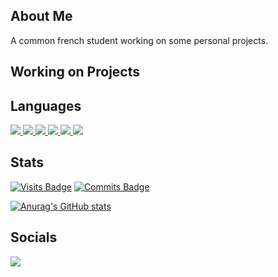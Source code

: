 ## About Me
A common french student working on some personal projects.

## Working on Projects


## Languages
<p align="left"> 
    <a href="https://www.java.com" target="_blank"> <img src="https://img.icons8.com/color/48/000000/java-coffee-cup-logo.png"/> </a>
    <a href="https://developer.mozilla.org/en-US/docs/Web/JavaScript" target="_blank"> <img src="https://img.icons8.com/color/48/000000/javascript.png"/> </a> 
    <a href="https://www.w3.org/html/" target="_blank"> <img src="https://img.icons8.com/color/48/000000/html-5.png"/> </a> 
    <a href="https://www.w3schools.com/css/" target="_blank"> <img src="https://img.icons8.com/color/48/000000/css3.png"/> </a> 
    <a href="https://www.python.org" target="_blank"> <img src="https://img.icons8.com/color/48/000000/python.png"/> </a> 
    <a style="padding-right:8px;" href="https://nodejs.org" target="_blank"> <img src="https://img.icons8.com/color/48/000000/nodejs.png"/> </a> 
</p>

## Stats
[![Visits Badge](https://badges.pufler.dev/visits/JulesPvx/git-badges)](https://badges.pufler.dev)
[![Commits Badge](https://badges.pufler.dev/commits/monthly/JulesPvx)](https://badges.pufler.dev)

[![Anurag's GitHub stats](https://github-readme-stats.vercel.app/api?username=JulesPvx&show_icons=true&theme=github_dark)](https://github.com/anuraghazra/github-readme-stats)

## Socials
<p align="left">

<a href = "https://www.instagram.com/jules.pvx/" target="_blank"><img src="https://img.icons8.com/fluent/48/000000/instagram-new.png"/></a>

</p>
